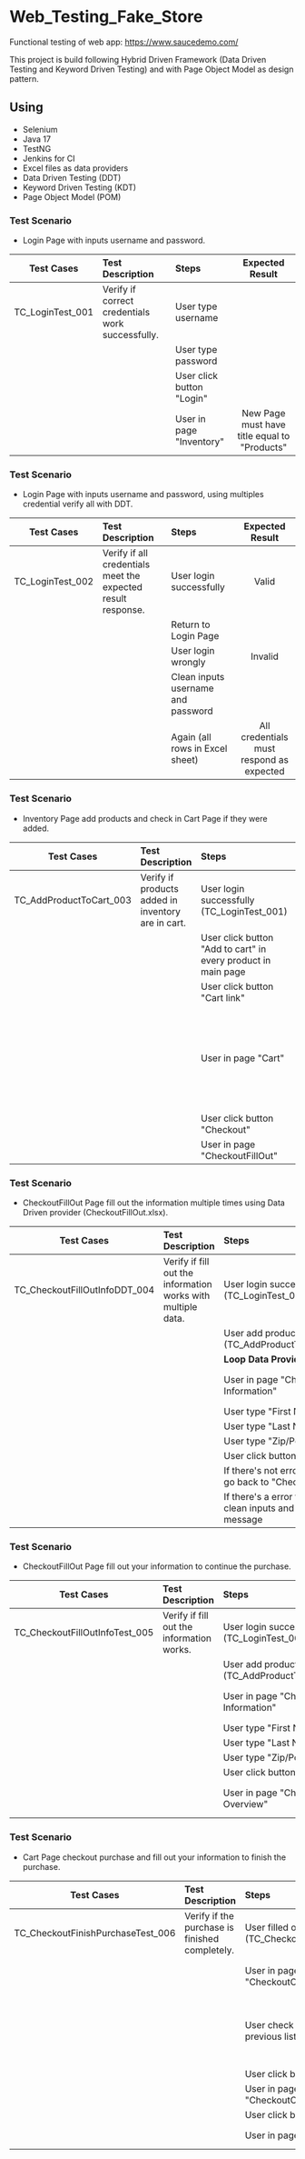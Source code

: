 # Web_Testing_Fake_Store

Functional testing of web app: https://www.saucedemo.com/

This project is build following Hybrid Driven Framework (Data Driven Testing and Keyword Driven Testing) and with Page Object Model as design pattern.

## Using
- Selenium
- Java 17
- TestNG
- Jenkins for CI
- Excel files as data providers
- Data Driven Testing (DDT)
- Keyword Driven Testing (KDT)
- Page Object Model (POM)

### Test Scenario
- Login Page with inputs username and password.

|    Test Cases    | Test Description                                 | Steps                     |               Expected Result                |
|:----------------:|:-------------------------------------------------|:--------------------------|:--------------------------------------------:|
| TC_LoginTest_001 | Verify if correct credentials work successfully. | User type username        |                                              |
|                  |                                                  | User type password        |                                              |
|                  |                                                  | User click button "Login" |                                              |
|                  |                                                  | User in page "Inventory"  | New Page must have title equal to "Products" |

### Test Scenario
- Login Page with inputs username and password, using multiples credential verify all with DDT.

|    Test Cases    | Test Description                                              | Steps                              |             Expected Result              |
|:----------------:|:--------------------------------------------------------------|:-----------------------------------|:----------------------------------------:|
| TC_LoginTest_002 | Verify if all credentials meet the expected result response.  | User login successfully            |                  Valid                   |
|                  |                                                               | Return to Login Page               |                                          |
|                  |                                                               | User login wrongly                 |                 Invalid                  |
|                  |                                                               | Clean inputs username and password |                                          |
|                  |                                                               | Again (all rows in Excel sheet)    | All credentials must respond as expected |

### Test Scenario
- Inventory Page add products and check in Cart Page if they were added.

|       Test Cases        | Test Description                                   | Steps                                                         |                                  Expected Result                                  |
|:-----------------------:|:---------------------------------------------------|:--------------------------------------------------------------|:---------------------------------------------------------------------------------:|
| TC_AddProductToCart_003 | Verify if products added in inventory are in cart. | User login successfully (TC_LoginTest_001)                    |                                                                                   |
|                         |                                                    | User click button "Add to cart" in every product in main page |                                                                                   |
|                         |                                                    | User click button "Cart link"                                 |                                                                                   |
|                         |                                                    | User in page "Cart"                                           | Verifies if the products in the cart page are the same as those previously added. |
|                         |                                                    | User click button "Checkout"                                  |                                                                                   |
|                         |                                                    | User in page "CheckoutFillOut"                                |                                 Verify title name                                 |

### Test Scenario
- CheckoutFillOut Page fill out the information multiple times using Data Driven provider (CheckoutFillOut.xlsx).

|          Test Cases           | Test Description                                             | Steps                                                            |                  Expected Result                   |
|:-----------------------------:|:-------------------------------------------------------------|:-----------------------------------------------------------------|:--------------------------------------------------:|
| TC_CheckoutFillOutInfoDDT_004 | Verify if fill out the information works with multiple data. | User login successfully (TC_LoginTest_001)                       |                                                    |
|                               |                                                              | User add product to cart (TC_AddProductToCart_003)               |                                                    |
|                               |                                                              | **Loop Data Provider**                                           |                                                    |
|                               |                                                              | User in page "Checkout: You Information"                         |                 Verify title name                  |
|                               |                                                              | User type "First Name"                                           |                                                    |
|                               |                                                              | User type "Last Name"                                            |                                                    |
|                               |                                                              | User type "Zip/Postal Code"                                      |                                                    |
|                               |                                                              | User click button "Continue"                                     |                                                    |
|                               |                                                              | If there's not error the user go back to "CheckoutFillOut"       |                                                    |
|                               |                                                              | If there's a error the user clean inputs and click error message |                 Verify title name                  |


### Test Scenario
- CheckoutFillOut Page fill out your information to continue the purchase.

|           Test Cases           | Test Description                          | Steps                                               |                  Expected Result                   |
|:------------------------------:|:------------------------------------------|:----------------------------------------------------|:--------------------------------------------------:|
| TC_CheckoutFillOutInfoTest_005 | Verify if fill out the information works. | User login successfully (TC_LoginTest_001)          |                                                    |
|                                |                                           | User add product to cart (TC_AddProductToCart_003)  |                                                    |
|                                |                                           | User in page "Checkout: You Information"            |                 Verify title name                  |
|                                |                                           | User type "First Name"                              |                                                    |
|                                |                                           | User type "Last Name"                               |                                                    |
|                                |                                           | User type "Zip/Postal Code"                         |                                                    |
|                                |                                           | User click button "Continue"                        |                                                    |
|                                |                                           | User in page "Checkout: Overview"                   |                 Verify title name                  |

### Test Scenario
- Cart Page checkout purchase and fill out your information to finish the purchase.

|            Test Cases             | Test Description                                | Steps                                                             |                  Expected Result                   |
|:---------------------------------:|:------------------------------------------------|:------------------------------------------------------------------|:--------------------------------------------------:|
| TC_CheckoutFinishPurchaseTest_006 | Verify if the purchase is finished completely.  | User filled out info to purchase (TC_CheckoutFillOutInfoTest_005) |                                                    |
|                                   |                                                 | User in page "CheckoutOverview"                                   |                 Verify title name                  |
|                                   |                                                 | User check amount base in previous list of products               | Verify if correct amount is equal to previous list |
|                                   |                                                 | User click button "Finish"                                        |                                                    |
|                                   |                                                 | User in page "CheckoutComplete"                                   |                 Verify title page                  |
|                                   |                                                 | User click button "Back Home"                                     |                                                    |
|                                   |                                                 | User in page "Inventory"                                          |                 Verify title page                  |

